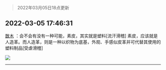 > 2022年03月05日18点更新
<link rel="stylesheet" href="https://cdn.jsdelivr.net/gh/taotie6/sampleJSON@main/css/photo_show.css">
<meta name="referrer" content="no-referrer" />


 ## 2022-03-05 17:46:31 

 [㪚木](https://www.coolapk.com/feed/34019216?shareKey=YTMxNTQ4MTdiMDY3NjIyMzM0ZGI~) ：会不会有没有一种可能，素皮，其实就是塑料[流汗滑稽]
素皮，应该就是人造革。而人造革，则是一种以织物为底基，外观、手感似皮革并可代替其使用的塑料制品[受虐滑稽] 

<div class="album">
<img class="img-item" src="http://image.coolapk.com/feed/2022/0305/17/1081091_ed60220c_3589_6852_805@1080x183.jpeg" />
</div>

 ------- 

